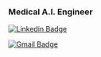 ### Medical A.I. Engineer

[![Linkedin Badge](https://img.shields.io/badge/-LinkedIn-blue?style=flat-square&logo=Linkedin&logoColor=white&link=https://www.linkedin.com/in/yun-jong-ha-4368781a1/)](https://www.linkedin.com/in/yun-jong-ha-4368781a1/)

[![Gmail Badge](https://img.shields.io/badge/Gmail-d14836?style=flat-square&logo=Gmail&logoColor=white&link=mailto:hayunjong83@gmail.com)](mailto:hayunjong83@gmail.com)

<!--
**hayunjong83/hayunjong83** is a ✨ _special_ ✨ repository because its `README.md` (this file) appears on your GitHub profile.

Here are some ideas to get you started:

- 🔭 I’m currently working on ...
- 🌱 I’m currently learning ...
- 👯 I’m looking to collaborate on ...
- 🤔 I’m looking for help with ...
- 💬 Ask me about ...
- 📫 How to reach me: ...
- 😄 Pronouns: ...
- ⚡ Fun fact: ...
-->
